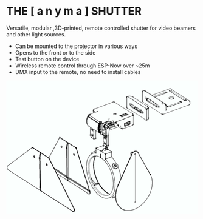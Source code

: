 # THE   [ a n y m a ]   SHUTTER

Versatile, modular ,3D-printed, remote controlled shutter for video beamers and other light sources.
 
- Can be mounted to the projector in various ways
- Opens to the front or to the side
- Test button on the device
- Wireless remote control through ESP-Now over ~25m
- DMX input to the remote, no need to install cables


![exploded view](Doc/anyshut-exploded.png)

